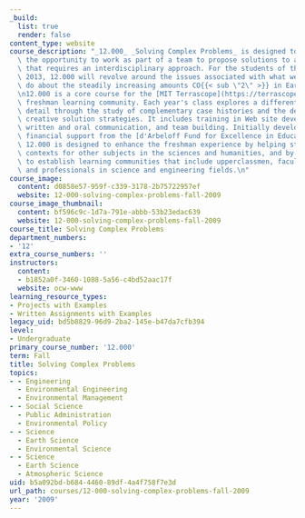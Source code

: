 ```yaml
---
_build:
  list: true
  render: false
content_type: website
course_description: "_12.000_ _Solving Complex Problems_ is designed to provide students\
  \ the opportunity to work as part of a team to propose solutions to a complex problem\
  \ that requires an interdisciplinary approach. For the students of the class of\
  \ 2013, 12.000 will revolve around the issues associated with what we can and must\
  \ do about the steadily increasing amounts CO{{< sub \"2\" >}} in Earth\u2019s atmosphere.\n\
  \n12.000 is a core course for the [MIT Terrascope](https://terrascope.mit.edu/)\
  \ freshman learning community. Each year's class explores a different problem in\
  \ detail through the study of complementary case histories and the development of\
  \ creative solution strategies. It includes training in Web site development, effective\
  \ written and oral communication, and team building. Initially developed with major\
  \ financial support from the [d'Arbeloff Fund for Excellence in Education](http://web.mit.edu/darbeloff/),\
  \ 12.000 is designed to enhance the freshman experience by helping students develop\
  \ contexts for other subjects in the sciences and humanities, and by helping them\
  \ to establish learning communities that include upperclassmen, faculty, MIT alumni,\
  \ and professionals in science and engineering fields.\n"
course_image:
  content: d0858e57-959f-c339-3178-2b75722957ef
  website: 12-000-solving-complex-problems-fall-2009
course_image_thumbnail:
  content: bf596c9c-1d7a-791e-abbb-53b23edac639
  website: 12-000-solving-complex-problems-fall-2009
course_title: Solving Complex Problems
department_numbers:
- '12'
extra_course_numbers: ''
instructors:
  content:
  - b1852a0f-3460-1088-5a56-c4bd52aac17f
  website: ocw-www
learning_resource_types:
- Projects with Examples
- Written Assignments with Examples
legacy_uid: bd5b8829-96d9-2ba2-145e-b47da7cfb394
level:
- Undergraduate
primary_course_number: '12.000'
term: Fall
title: Solving Complex Problems
topics:
- - Engineering
  - Environmental Engineering
  - Environmental Management
- - Social Science
  - Public Administration
  - Environmental Policy
- - Science
  - Earth Science
  - Environmental Science
- - Science
  - Earth Science
  - Atmospheric Science
uid: b5a092bd-b684-4460-89df-4a4f758f7e3d
url_path: courses/12-000-solving-complex-problems-fall-2009
year: '2009'
---
```

